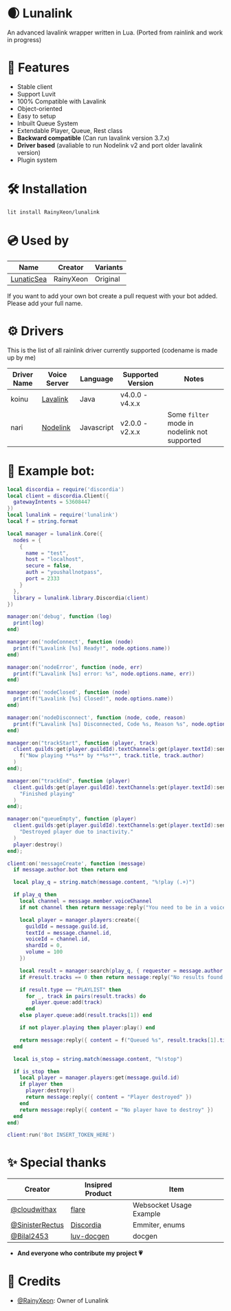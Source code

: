 # 🌒 Lunalink

An advanced lavalink wrapper written in Lua. (Ported from rainlink and work in progress)

# 🌟 Features
 - Stable client
 - Support Luvit
 - 100% Compatible with Lavalink
 - Object-oriented
 - Easy to setup
 - Inbuilt Queue System
 - Extendable Player, Queue, Rest class
 - **Backward compatible** (Can run lavalink version 3.7.x)
 - **Driver based** (avaliable to run Nodelink v2 and port older lavalink version)
 - Plugin system

# 🛠️ Installation

```
lit install RainyXeon/lunalink
```

# 💿 Used by

| Name                                                   | Creator      | Variants          |
|--------------------------------------------------------|--------------|-------------------|
| [LunaticSea](https://github.com/LunaticSea/LunaticSea) | RainyXeon    | Original          |

If you want to add your own bot create a pull request with your bot added. Please add your full name.

# ⚙ Drivers

This is the list of all rainlink driver currently supported (codename is made up by me)

| Driver Name | Voice Server                                          | Language   | Supported Version | Notes                                                             |
|-------------|-------------------------------------------------------|------------|-------------------|-------------------------------------------------------------------| 
| koinu       | [Lavalink](https://github.com/lavalink-devs/Lavalink) | Java       | v4.0.0 - v4.x.x   |                                                                   |
| nari        | [Nodelink](https://github.com/PerformanC/NodeLink)    | Javascript | v2.0.0 - v2.x.x   | Some `filter` mode in nodelink not supported                      |

# 💾 Example bot:

```lua
local discordia = require('discordia')
local client = discordia.Client({
  gatewayIntents = 53608447
})
local lunalink = require('lunalink')
local f = string.format

local manager = lunalink.Core({
  nodes = {
    {
      name = "test",
      host = "localhost",
      secure = false,
      auth = "youshallnotpass",
      port = 2333
    }
  },
  library = lunalink.library.Discordia(client)
})

manager:on('debug', function (log)
  print(log)
end)

manager:on('nodeConnect', function (node)
  print(f("Lavalink [%s] Ready!", node.options.name))
end)

manager:on('nodeError', function (node, err)
  print(f("Lavalink [%s] error: %s", node.options.name, err))
end)

manager:on('nodeClosed', function (node)
  print(f("Lavalink [%s] Closed!", node.options.name))
end)

manager:on('nodeDisconnect', function (node, code, reason)
  print(f("Lavalink [%s] Disconnected, Code %s, Reason %s", node.options.name, code, reason))
end)

manager:on("trackStart", function (player, track)
  client.guilds:get(player.guildId).textChannels:get(player.textId):send(
    f("Now playing **%s** by **%s**", track.title, track.author)
  )
end);

manager:on("trackEnd", function (player)
  client.guilds:get(player.guildId).textChannels:get(player.textId):send(
    "Finished playing"
  )
end);

manager:on("queueEmpty", function (player)
  client.guilds:get(player.guildId).textChannels:get(player.textId):send(
    "Destroyed player due to inactivity."
  )
  player:destroy()
end);

client:on('messageCreate', function (message)
  if message.author.bot then return end

  local play_q = string.match(message.content, "%!play (.+)")

  if play_q then
    local channel = message.member.voiceChannel
    if not channel then return message:reply("You need to be in a voice channel to use this command!") end

    local player = manager.players:create({
      guildId = message.guild.id,
      textId = message.channel.id,
      voiceId = channel.id,
      shardId = 0,
      volume = 100
    })

    local result = manager:search(play_q, { requester = message.author })
    if #result.tracks == 0 then return message:reply("No results found!") end

    if result.type == "PLAYLIST" then
      for _, track in pairs(result.tracks) do
        player.queue:add(track)
      end
    else player.queue:add(result.tracks[1]) end

    if not player.playing then player:play() end

    return message:reply({ content = f("Queued %s", result.tracks[1].title) });
  end

  local is_stop = string.match(message.content, "%!stop")

  if is_stop then
    local player = manager.players:get(message.guild.id)
    if player then
      player:destroy()
      return message:reply({ content = "Player destroyed" })
    end
    return message:reply({ content = "No player have to destroy" })
  end
end)

client:run('Bot INSERT_TOKEN_HERE')
```

# ✨ Special thanks

| Creator                                              | Insipred Product                                         | Item                    |
|------------------------------------------------------|----------------------------------------------------------|-------------------------|
| [@cloudwithax](https://github.com/cloudwithax)       | [flare](https://github.com/cloudwithax/flare)            | Websocket Usage Example |
| [@SinisterRectus](https://github.com/SinisterRectus) | [Discordia](https://github.com/SinisterRectus/Discordia) | Emmiter, enums          |
| [@Bilal2453](https://github.com/Bilal2453)           | [luv-docgen](https://github.com/Bilal2453/luv-docgen)    | docgen                  |

- **And everyone who contribute my project 💗**

# 💫 Credits
- [@RainyXeon](https://github.com/RainyXeon): Owner of Lunalink
